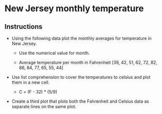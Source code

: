 # New Jersey monthly temperature

## Instructions

* Using the following data plot the monthly averages for temperature in New Jersey.

  * Use the numerical value for month.

  * Average temperature per month in Fahrenheit [39, 42, 51, 62, 72, 82, 86, 84, 77, 65, 55, 44]

* Use list comprehension to cover the temperatures to celsius and plot them in a new cell.

  * C = (F - 32) * (5/9)

* Create a third plot that plots both the Fahrenheit and Celsius data as separate lines on the same plot.